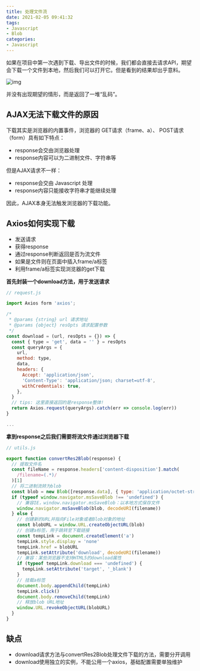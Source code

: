 ```yaml
---
title: 处理文件流
date: 2021-02-05 09:41:32
tags:
- Javascript
- Blob
categories:
- Javascript
---
```


 如果在项目中第一次遇到下载、导出文件的时候，我们都会直接去请求API，期望会下载一个文件到本地，然后我们可以打开它。但是看到的结果却出乎意料。 

 ![img](https://pic1.zhimg.com/80/v2-4c649c463be510d72e883cf8ea260374_720w.jpg) 

并没有出现期望的情形，而是返回了一堆“乱码”。

## AJAX无法下载文件的原因

下载其实是浏览器的内置事件，浏览器的 GET请求（frame、a）、 POST请求（form）具有如下特点：

- response会交由浏览器处理
- response内容可以为二进制文件、字符串等

但是AJAX请求不一样：

- response会交由 Javascript 处理
- response内容只能接收字符串才能继续处理

因此，AJAX本身无法触发浏览器的下载功能。

## Axios如何实现下载

- 发送请求
- 获得response
- 通过response判断返回是否为流文件
- 如果是文件则在页面中插入frame/a标签
- 利用frame/a标签实现浏览器的get下载

**首先封装一个download方法，用于发送请求**

```js
// request.js

import Axios form 'axios';

/*
 * @params {string} url 请求地址
 * @params {object} resOpts 请求配置参数
 */
const download = (url, resOpts = {}) => {
  const { type = 'get', data = '' } = resOpts
  const queryArgs = {
    url,
    method: type,
    data,
    headers: {
      Accept: 'application/json',
      'Content-Type': 'application/json; charset=utf-8',
      withCredentials: true,
    },
  }
  // tips: 这里直接返回的是response整体!
  return Axios.request(queryArgs).catch(err => console.log(err))
}

...
```

**拿到response之后我们需要将流文件通过浏览器下载**

```js
// utils.js

export function convertRes2Blob(response) {
  // 提取文件名
  const fileName = response.headers['content-disposition'].match(
    /filename=(.*)/
  )[1]
  // 将二进制流转为blob
  const blob = new Blob([response.data], { type: 'application/octet-stream' })
  if (typeof window.navigator.msSaveBlob !== 'undefined') {
    // 兼容IE，window.navigator.msSaveBlob：以本地方式保存文件
    window.navigator.msSaveBlob(blob, decodeURI(filename))
  } else {
    // 创建新的URL并指向File对象或者Blob对象的地址
    const blobURL = window.URL.createObjectURL(blob)
    // 创建a标签，用于跳转至下载链接
    const tempLink = document.createElement('a')
    tempLink.style.display = 'none'
    tempLink.href = blobURL
    tempLink.setAttribute('download', decodeURI(filename))
    // 兼容：某些浏览器不支持HTML5的download属性
    if (typeof tempLink.download === 'undefined') {
      tempLink.setAttribute('target', '_blank')
    }
    // 挂载a标签
    document.body.appendChild(tempLink)
    tempLink.click()
    document.body.removeChild(tempLink)
    // 释放blob URL地址
    window.URL.revokeObjectURL(blobURL)
  }
}
```

## 缺点

- download请求方法与convertRes2Blob处理文件下载的方法，需要分开调用
- download使用独立的实例，不能公用一个axios，基础配置需要单独维护